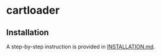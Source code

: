 # cartloader

## Installation
A step-by-step instruction is provided in [INSTALLATION.md](./docs/INSTALLATION.md).
